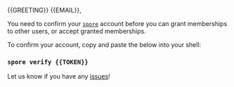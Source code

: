 {{GREETING}} {{EMAIL}},

You need to confirm your [`spore`](http://spore.sh) account before you can grant memberships to other users, or accept granted memberships.

To confirm your account, copy and paste the below into your shell:

### `spore verify {{TOKEN}}`


Let us know if you have any [issues](https://github.com/spore-sh/spore-pod)!
